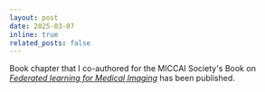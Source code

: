 ```yaml
---
layout: post
date: 2025-03-07
inline: true
related_posts: false
---
```


Book chapter that I co-authored for the MICCAI Society's Book on *[Federated learning for Medical Imaging](https://www.sciencedirect.com/book/9780443236419/federated-learning-for-medical-imaging)* has been published.
